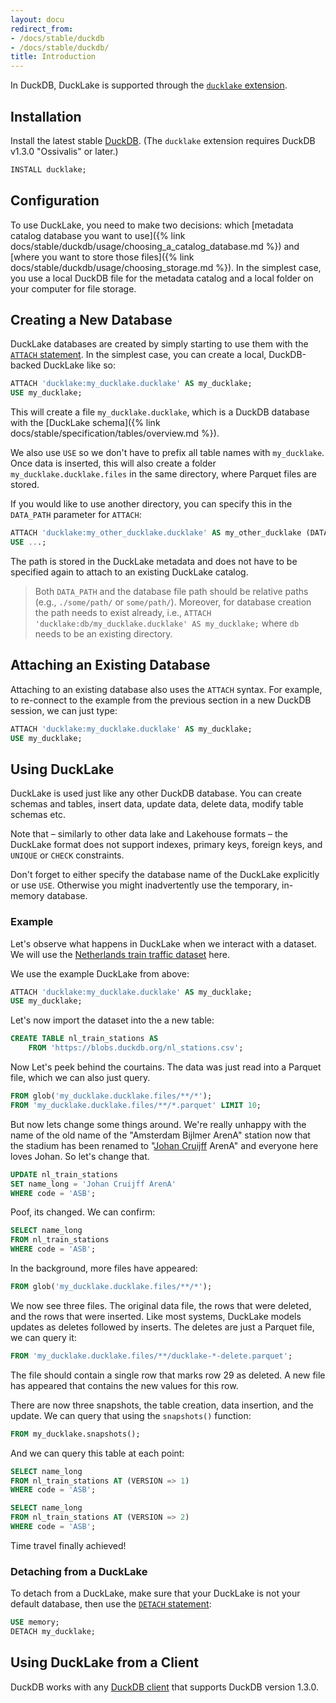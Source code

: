 ```yaml
---
layout: docu
redirect_from:
- /docs/stable/duckdb
- /docs/stable/duckdb/
title: Introduction
---
```


In DuckDB, DuckLake is supported through the [`ducklake` extension](https://duckdb.org/docs/stable/core_extensions/ducklake).

## Installation

Install the latest stable [DuckDB](https://duckdb.org/docs/installation/).
(The `ducklake` extension requires DuckDB v1.3.0 "Ossivalis" or later.)

```sql
INSTALL ducklake;
```

## Configuration

To use DuckLake, you need to make two decisions: which [metadata catalog database you want to use]({% link docs/stable/duckdb/usage/choosing_a_catalog_database.md %}) and [where you want to store those files]({% link docs/stable/duckdb/usage/choosing_storage.md %}). In the simplest case, you use a local DuckDB file for the metadata catalog and a local folder on your computer for file storage.

## Creating a New Database

DuckLake databases are created by simply starting to use them with the [`ATTACH` statement](https://duckdb.org/docs/stable/sql/statements/attach#attach). In the simplest case, you can create a local, DuckDB-backed DuckLake like so:

```sql
ATTACH 'ducklake:my_ducklake.ducklake' AS my_ducklake;
USE my_ducklake;
```

This will create a file `my_ducklake.ducklake`, which is a DuckDB database with the [DuckLake schema]({% link docs/stable/specification/tables/overview.md %}).

We also use `USE` so we don't have to prefix all table names with `my_ducklake`. Once data is inserted, this will also create a folder `my_ducklake.ducklake.files` in the same directory, where Parquet files are stored.

If you would like to use another directory, you can specify this in the `DATA_PATH` parameter for `ATTACH`:

```sql
ATTACH 'ducklake:my_other_ducklake.ducklake' AS my_other_ducklake (DATA_PATH 'some/other/path/');
USE ...;
```

The path is stored in the DuckLake metadata and does not have to be specified again to attach to an existing DuckLake catalog.

> Both `DATA_PATH` and the database file path should be relative paths (e.g., `./some/path/` or `some/path/`). Moreover, for database creation the path needs to exist already, i.e., `ATTACH 'ducklake:db/my_ducklake.ducklake' AS my_ducklake;` where `db` needs to be an existing directory.

## Attaching an Existing Database

Attaching to an existing database also uses the `ATTACH` syntax. For example, to re-connect to the example from the previous section in a new DuckDB session, we can just type:

```sql
ATTACH 'ducklake:my_ducklake.ducklake' AS my_ducklake;
USE my_ducklake;
```

## Using DuckLake

DuckLake is used just like any other DuckDB database. You can create schemas and tables, insert data, update data, delete data, modify table schemas etc.

Note that – similarly to other data lake and Lakehouse formats – the DuckLake format does not support indexes, primary keys, foreign keys, and `UNIQUE` or `CHECK` constraints.

Don't forget to either specify the database name of the DuckLake explicitly or use `USE`. Otherwise you might inadvertently use the temporary, in-memory database.

### Example

Let's observe what happens in DuckLake when we interact with a dataset. We will use the [Netherlands train traffic dataset](https://duckdb.org/2024/05/31/analyzing-railway-traffic-in-the-netherlands) here.

We use the example DuckLake from above:

```sql
ATTACH 'ducklake:my_ducklake.ducklake' AS my_ducklake;
USE my_ducklake;
```

Let's now import the dataset into the a new table:

```sql
CREATE TABLE nl_train_stations AS
    FROM 'https://blobs.duckdb.org/nl_stations.csv';
```

Now Let's peek behind the courtains. The data was just read into a Parquet file, which we can also just query.

```sql
FROM glob('my_ducklake.ducklake.files/**/*');
FROM 'my_ducklake.ducklake.files/**/*.parquet' LIMIT 10;
```

But now lets change some things around. We're really unhappy with the name of the old name of the "Amsterdam Bijlmer ArenA" station now that the stadium has been renamed to "[Johan Cruijff](https://en.wikipedia.org/wiki/Johan_Cruyff) ArenA" and everyone here loves Johan. So let's change that.

```sql
UPDATE nl_train_stations
SET name_long = 'Johan Cruijff ArenA'
WHERE code = 'ASB';
```

Poof, its changed. We can confirm:

```sql
SELECT name_long
FROM nl_train_stations
WHERE code = 'ASB';
```

In the background, more files have appeared:

```sql
FROM glob('my_ducklake.ducklake.files/**/*');
```

We now see three files. The original data file, the rows that were deleted, and the rows that were inserted. Like most systems, DuckLake models updates as deletes followed by inserts. The deletes are just a Parquet file, we can query it:

```sql
FROM 'my_ducklake.ducklake.files/**/ducklake-*-delete.parquet';
```

The file should contain a single row that marks row 29 as deleted. A new file has appeared that contains the new values for this row.

There are now three snapshots, the table creation, data insertion, and the update. We can query that using the `snapshots()` function:

```sql
FROM my_ducklake.snapshots();
```

And we can query this table at each point:

```sql
SELECT name_long
FROM nl_train_stations AT (VERSION => 1)
WHERE code = 'ASB';
```

```sql
SELECT name_long
FROM nl_train_stations AT (VERSION => 2)
WHERE code = 'ASB';
```

Time travel finally achieved!

### Detaching from a DuckLake

To detach from a DuckLake, make sure that your DuckLake is not your default database, then use the [`DETACH` statement](https://duckdb.org/docs/stable/sql/statements/attach#detach):

```sql
USE memory;
DETACH my_ducklake;
```

## Using DuckLake from a Client

DuckDB works with any [DuckDB client](https://duckdb.org/docs/stable/clients/overview) that supports DuckDB version 1.3.0.
